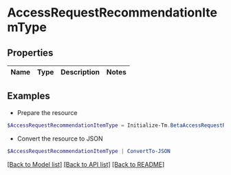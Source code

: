 # AccessRequestRecommendationItemType
## Properties

Name | Type | Description | Notes
------------ | ------------- | ------------- | -------------

## Examples

- Prepare the resource
```powershell
$AccessRequestRecommendationItemType = Initialize-Tm.BetaAccessRequestRecommendationItemType 
```

- Convert the resource to JSON
```powershell
$AccessRequestRecommendationItemType | ConvertTo-JSON
```

[[Back to Model list]](../README.md#documentation-for-models) [[Back to API list]](../README.md#documentation-for-api-endpoints) [[Back to README]](../README.md)

